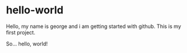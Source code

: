 # hello-world

Hello, my name is george and i am getting started with github. This is my first project.

So... hello, world!

